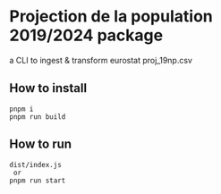 # Projection de la population 2019/2024 package
a CLI to ingest & transform eurostat proj_19np.csv

## How to install

```
pnpm i
pnpm run build
```

## How to run
```
dist/index.js
 or 
pnpm run start
```